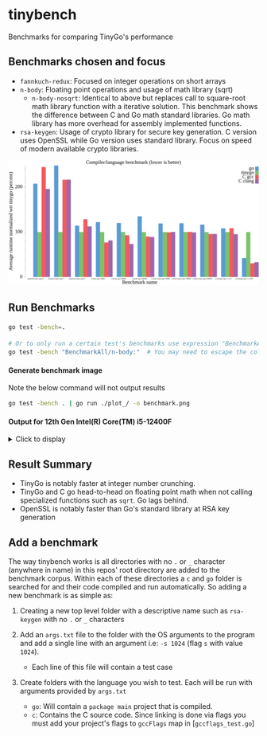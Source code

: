 # tinybench
Benchmarks for comparing TinyGo's performance

## Benchmarks chosen and focus
- `fannkuch-redux`: Focused on integer operations on short arrays
- `n-body`: Floating point operations and usage of math library (sqrt)
    - `n-body-nosqrt`: Identical to above but replaces call to square-root math library function with a iterative solution. This benchmark shows the difference between C and Go math standard libraries. Go math library has more overhead for assembly implemented functions.
- `rsa-keygen`: Usage of crypto library for secure key generation. C version uses OpenSSL while Go version uses standard library. Focus on speed of modern available crypto libraries.

![Benchmarks](./benchmark.png)

## Run Benchmarks
```sh
go test -bench=.

# Or to only run a certain test's benchmarks use expression "BenchmarkAll/<NAME OF TEST>:" 
go test -bench "BenchmarkAll/n-body:"  # You may need to escape the colon on windows powershell.
```

#### Generate benchmark image
Note the below command will not output results
```sh
go test -bench . | go run ./plot_/ -o benchmark.png
```


#### Output for 12th Gen Intel(R) Core(TM) i5-12400F

<details>
<summary>Click to display</summary>

```
$ go test -bench .
goos: linux
goarch: amd64
pkg: tinybench
cpu: 12th Gen Intel(R) Core(TM) i5-12400F
BenchmarkAll/fannkuch-redux:args=6/go-12            1351           1270129 ns/op
BenchmarkAll/fannkuch-redux:args=6/tinygo-12        7957            612381 ns/op
BenchmarkAll/fannkuch-redux:args=6/C_gcc-12         1310           1496906 ns/op
BenchmarkAll/fannkuch-redux:args=6/C_clang-12       2767           1199081 ns/op
BenchmarkAll/fannkuch-redux:args=7/go-12            1291           2350499 ns/op
BenchmarkAll/fannkuch-redux:args=7/tinygo-12        2554            948141 ns/op
BenchmarkAll/fannkuch-redux:args=7/C_gcc-12         1070           2049712 ns/op
BenchmarkAll/fannkuch-redux:args=7/C_clang-12       1298           2050549 ns/op
BenchmarkAll/fannkuch-redux:args=9/go-12              72          17253418 ns/op
BenchmarkAll/fannkuch-redux:args=9/tinygo-12          86          15095211 ns/op
BenchmarkAll/fannkuch-redux:args=9/C_gcc-12           56          19360511 ns/op
BenchmarkAll/fannkuch-redux:args=9/C_clang-12         63          16980935 ns/op
BenchmarkAll/n-body:args=50000/go-12                 168           7220572 ns/op
BenchmarkAll/n-body:args=50000/tinygo-12             283           5919548 ns/op
BenchmarkAll/n-body:args=50000/C_gcc-12              250           4544150 ns/op
BenchmarkAll/n-body:args=50000/C_clang-12            247           4815066 ns/op
BenchmarkAll/n-body:args=100000/go-12                100          10387685 ns/op
BenchmarkAll/n-body:args=100000/tinygo-12            164           8660934 ns/op
BenchmarkAll/n-body:args=100000/C_gcc-12             158           8040684 ns/op
BenchmarkAll/n-body:args=100000/C_clang-12           192           6362288 ns/op
BenchmarkAll/n-body:args=200000/go-12                 72          16455138 ns/op
BenchmarkAll/n-body:args=200000/tinygo-12            100          12196919 ns/op
BenchmarkAll/n-body:args=200000/C_gcc-12             100          10974046 ns/op
BenchmarkAll/n-body:args=200000/C_clang-12           100          10843887 ns/op
BenchmarkAll/n-body-nosqrt:args=50000/go-12           72          17247074 ns/op
BenchmarkAll/n-body-nosqrt:args=50000/tinygo-12                       88          14495706 ns/op
BenchmarkAll/n-body-nosqrt:args=50000/C_gcc-12                        91          14400444 ns/op
BenchmarkAll/n-body-nosqrt:args=50000/C_clang-12                      96          14531815 ns/op
BenchmarkAll/n-body-nosqrt:args=100000/go-12                          37          31447107 ns/op
BenchmarkAll/n-body-nosqrt:args=100000/tinygo-12                      44          26331575 ns/op
BenchmarkAll/n-body-nosqrt:args=100000/C_gcc-12                       46          26425921 ns/op
BenchmarkAll/n-body-nosqrt:args=100000/C_clang-12                     44          26123678 ns/op
BenchmarkAll/n-body-nosqrt:args=200000/go-12                          19          60256239 ns/op
BenchmarkAll/n-body-nosqrt:args=200000/tinygo-12                      21          51722668 ns/op
BenchmarkAll/n-body-nosqrt:args=200000/C_gcc-12                       21          49408678 ns/op
BenchmarkAll/n-body-nosqrt:args=200000/C_clang-12                     22          49472312 ns/op
BenchmarkAll/rsa-keygen:args=-s_512/go-12                            207           5776060 ns/op
BenchmarkAll/rsa-keygen:args=-s_512/tinygo-12                        224           5334605 ns/op
BenchmarkAll/rsa-keygen:args=-s_512/C_gcc-12                         232           5785600 ns/op
BenchmarkAll/rsa-keygen:args=-s_512/C_clang-12                       247           5078196 ns/op
BenchmarkAll/rsa-keygen:args=-s_1024/go-12                           100          14654308 ns/op
BenchmarkAll/rsa-keygen:args=-s_1024/tinygo-12                        31          34826760 ns/op
BenchmarkAll/rsa-keygen:args=-s_1024/C_gcc-12                        100          10635418 ns/op
BenchmarkAll/rsa-keygen:args=-s_1024/C_clang-12                      100          11462040 ns/op
PASS
ok      tinybench       104.670s
```

</details>

## Result Summary
- TinyGo is notably faster at integer number crunching.
- TinyGo and C go head-to-head on floating point math when not calling specialized functions such as `sqrt`. Go lags behind.
- OpenSSL is notably faster than Go's standard library at RSA key generation

## Add a benchmark
The way tinybench works is all directories with no `.` or `_` character (anywhere in name) in this repos' root directory are added to the benchmark corpus.
Within each of these directories a `c` and `go` folder is searched for and their code compiled and run automatically. So adding a new benchmark is as simple as:

1. Creating a new top level folder with a descriptive name such as `rsa-keygen` with no `.` or `_` characters


2. Add an `args.txt` file to the folder with the OS arguments to the program and add a single line with an argument i.e: `-s 1024` (flag `s` with value `1024`).
    - Each line of this file will contain a test case

3. Create folders with the language you wish to test. Each will be run with arguments provided by `args.txt`
    - `go`: Will contain a `package main` project that is compiled.
    - `c`: Contains the C source code. Since linking is done via flags you must add your project's flags to `gccFlags` map in [`gccflags_test.go`]
